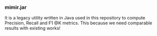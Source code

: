 ### mimir.jar

It is a legacy utility written in Java used in this repository to compute Precision, Recall and F1 @K metrics.
This because we need comparable results with existing works!
